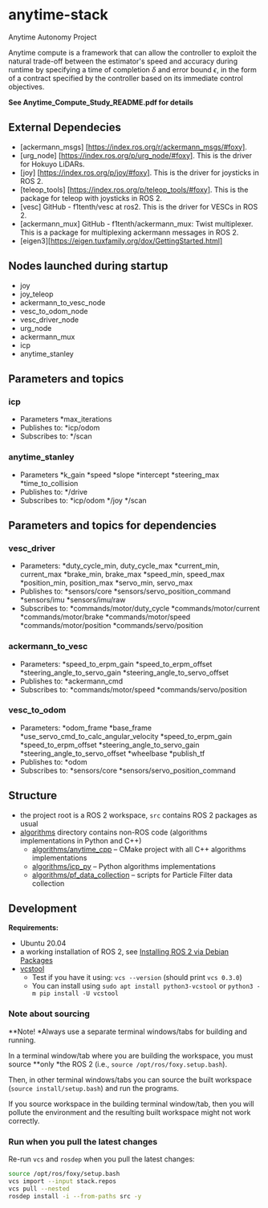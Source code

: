 # anytime-stack

Anytime Autonomy Project

Anytime compute is a framework that can allow the controller to exploit the natural trade-off between the estimator's speed and accuracy during runtime by specifying a time of completion $\delta$ and error bound $\epsilon$, in the form of a contract specified by the controller based on its immediate control objectives.

**See Anytime_Compute_Study_README.pdf for details**

## External Dependecies

* [ackermann_msgs] [https://index.ros.org/r/ackermann_msgs/#foxy].
* [urg_node] [https://index.ros.org/p/urg_node/#foxy]. This is the driver for Hokuyo LiDARs.
* [joy] [https://index.ros.org/p/joy/#foxy]. This is the driver for joysticks in ROS 2.
* [teleop_tools] [https://index.ros.org/p/teleop_tools/#foxy]. This is the package for teleop with joysticks in ROS 2.
* [vesc] GitHub - f1tenth/vesc at ros2. This is the driver for VESCs in ROS 2.
* [ackermann_mux] GitHub - f1tenth/ackermann_mux: Twist multiplexer. This is a package for multiplexing ackermann messages in ROS 2.
* [eigen3][https://eigen.tuxfamily.org/dox/GettingStarted.html]


## Nodes launched during startup
* joy
* joy_teleop
* ackermann_to_vesc_node
* vesc_to_odom_node
* vesc_driver_node
* urg_node
* ackermann_mux
* icp
* anytime_stanley

## Parameters and topics

### icp
* Parameters
    *max_iterations
* Publishes to:
    *icp/odom
* Subscribes to:
    */scan

### anytime_stanley
* Parameters
    *k_gain
    *speed
    *slope
    *intercept
    *steering_max
    *time_to_collision
* Publishes to:
    */drive
* Subscribes to:
    *icp/odom
    */joy
    */scan

## Parameters and topics for dependencies

### vesc_driver
* Parameters:
    *duty_cycle_min, duty_cycle_max
    *current_min, current_max
    *brake_min, brake_max
    *speed_min, speed_max
    *position_min, position_max
    *servo_min, servo_max
* Publishes to:
    *sensors/core
    *sensors/servo_position_command
    *sensors/imu
    *sensors/imu/raw
* Subscribes to:
    *commands/motor/duty_cycle
    *commands/motor/current
    *commands/motor/brake
    *commands/motor/speed
    *commands/motor/position
    *commands/servo/position
### ackermann_to_vesc
* Parameters:
    *speed_to_erpm_gain
    *speed_to_erpm_offset
    *steering_angle_to_servo_gain
    *steering_angle_to_servo_offset
* Publishes to:
    *ackermann_cmd
* Subscribes to:
    *commands/motor/speed
    *commands/servo/position
### vesc_to_odom
* Parameters:
    *odom_frame
    *base_frame
    *use_servo_cmd_to_calc_angular_velocity
    *speed_to_erpm_gain
    *speed_to_erpm_offset
    *steering_angle_to_servo_gain
    *steering_angle_to_servo_offset
    *wheelbase
    *publish_tf
* Publishes to:
    *odom
* Subscribes to:
    *sensors/core
    *sensors/servo_position_command


## Structure

* the project root is a ROS 2 workspace, `src` contains ROS 2 packages as usual
* [algorithms](./algorithms) directory contains non-ROS code (algorithms implementations in Python and C++)
	* [algorithms/anytime_cpp](./algorithms/anytime_cpp) – CMake project with all C++ algorithms implementations
	* [algorithms/icp_py](./algorithms/icp_py) – Python algorithms implementations
	* [algorithms/pf_data_collection](./algorithms/pf_data_collection) – scripts for Particle Filter data collection


## Development

**Requirements:**
* Ubuntu 20.04
* a working installation of ROS 2, see [Installing ROS 2 via Debian Packages][ros2-foxy-debian-pkgs]
* [vcstool](https://github.com/dirk-thomas/vcstool)
	* Test if you have it using: `vcs --version` (should print `vcs 0.3.0`)
	* You can install using `sudo apt install python3-vcstool` or `python3 -m pip install -U vcstool`


### Note about sourcing

**Note!    *Always use a separate terminal windows/tabs for building and running.

In a terminal window/tab where you are building the workspace, you must source **only    *the ROS 2
(i.e., `source /opt/ros/foxy.setup.bash`).

Then, in other terminal windows/tabs you can source the built workspace (`source install/setup.bash`) and run the
programs.

If you source workspace in the building terminal window/tab, then you will pollute the environment and the resulting
built workspace might not work correctly.


### Run when you pull the latest changes

Re-run `vcs` and `rosdep` when you pull the latest changes:
```bash
source /opt/ros/foxy/setup.bash
vcs import --input stack.repos
vcs pull --nested
rosdep install -i --from-paths src -y
```


<!-- links references -->

[ros2-foxy-debian-pkgs]: https://docs.ros.org/en/galactic/Installation/Ubuntu-Install-Debians.html
